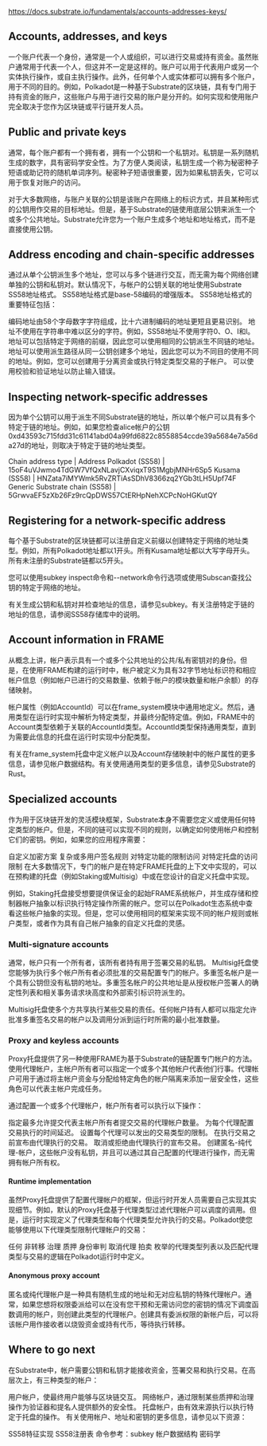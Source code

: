 https://docs.substrate.io/fundamentals/accounts-addresses-keys/

## Accounts, addresses, and keys

一个账户代表一个身份，通常是一个人或组织，可以进行交易或持有资金。虽然账户通常用于代表一个人，但这并不一定是这样的。账户可以用于代表用户或另一个实体执行操作，或自主执行操作。此外，任何单个人或实体都可以拥有多个账户，用于不同的目的。例如，Polkadot是一种基于Substrate的区块链，具有专门用于持有资金的账户，这些账户与用于进行交易的账户是分开的。如何实现和使用账户完全取决于您作为区块链或平行链开发人员。


## Public and private keys

通常，每个账户都有一个拥有者，拥有一个公钥和一个私钥对。私钥是一系列随机生成的数字，具有密码学安全性。为了方便人类阅读，私钥生成一个称为秘密种子短语或助记符的随机单词序列。秘密种子短语很重要，因为如果私钥丢失，它可以用于恢复对账户的访问。

对于大多数网络，与账户关联的公钥是该账户在网络上的标识方式，并且某种形式的公钥用作交易的目标地址。但是，基于Substrate的链使用底层公钥来派生一个或多个公共地址。Substrate允许您为一个账户生成多个地址和地址格式，而不是直接使用公钥。

## Address encoding and chain-specific addresses

通过从单个公钥派生多个地址，您可以与多个链进行交互，而无需为每个网络创建单独的公钥和私钥对。默认情况下，与帐户的公钥关联的地址使用Substrate SS58地址格式。 SS58地址格式是base-58编码的增强版本。 SS58地址格式的重要特征包括：

编码地址由58个字母数字字符组成，比十六进制编码的地址更短且更易识别。
地址不使用在字符串中难以区分的字符。例如，SS58地址不使用字符0、O、I和l。
地址可以包括特定于网络的前缀，因此您可以使用相同的公钥派生不同链的地址。
地址可以使用派生路径从同一公钥创建多个地址，因此您可以为不同目的使用不同的地址。例如，您可以创建用于分离资金或执行特定类型交易的子帐户。
可以使用校验和验证地址以防止输入错误。

## Inspecting network-specific addresses

因为单个公钥可以用于派生不同Substrate链的地址，所以单个帐户可以具有多个特定于链的地址。例如，如果您检查alice帐户的公钥0xd43593c715fdd31c61141abd04a99fd6822c8558854ccde39a5684e7a56da27d的地址，则取决于特定于链的地址类型。

Chain address type	| Address
Polkadot (SS58)	| 15oF4uVJwmo4TdGW7VfQxNLavjCXviqxT9S1MgbjMNHr6Sp5
Kusama (SS58)	| HNZata7iMYWmk5RvZRTiAsSDhV8366zq2YGb3tLH5Upf74F
Generic Substrate chain (SS58)	| 5GrwvaEF5zXb26Fz9rcQpDWS57CtERHpNehXCPcNoHGKutQY

## Registering for a network-specific address

每个基于Substrate的区块链都可以注册自定义前缀以创建特定于网络的地址类型。例如，所有Polkadot地址都以1开头。所有Kusama地址都以大写字母开头。所有未注册的Substrate链都以5开头。

您可以使用subkey inspect命令和--network命令行选项或使用Subscan查找公钥的特定于网络的地址。

有关生成公钥和私钥对并检查地址的信息，请参见subkey。有关注册特定于链的地址的信息，请参阅SS58存储库中的说明。

## Account information in FRAME

从概念上讲，帐户表示具有一个或多个公共地址的公共/私有密钥对的身份。但是，在使用FRAME构建的运行时中，帐户被定义为具有32字节地址标识符和相应帐户信息（例如帐户已进行的交易数量、依赖于帐户的模块数量和帐户余额）的存储映射。

帐户属性（例如AccountId）可以在frame_system模块中通用地定义。然后，通用类型在运行时实现中解析为特定类型，并最终分配特定值。例如，FRAME中的Account类型依赖于关联的AccountId类型。AccountId类型保持通用类型，直到为需要此信息的托盘在运行时实现中分配类型。

有关在frame_system托盘中定义帐户以及Account存储映射中的帐户属性的更多信息，请参见帐户数据结构。有关使用通用类型的更多信息，请参见Substrate的Rust。

## Specialized accounts

作为用于区块链开发的灵活模块框架，Substrate本身不需要您定义或使用任何特定类型的帐户。但是，不同的链可以实现不同的规则，以确定如何使用帐户和控制它们的密钥。例如，如果您的应用程序需要：

自定义加密方案
复杂或多用户签名规则
对特定功能的限制访问
对特定托盘的访问限制
在大多数情况下，专门的帐户是在特定FRAME托盘的上下文中实现的，可以在预构建的托盘（例如Staking或Multisig）中或在您设计的自定义托盘中实现。

例如，Staking托盘接受想要提供保证金的起始FRAME系统帐户，并生成存储和控制器帐户抽象以标识执行特定操作所需的帐户。您可以在Polkadot生态系统中查看这些帐户抽象的实现。但是，您可以使用相同的框架来实现不同的帐户规则或帐户类型，或者作为具有自己帐户抽象的自定义托盘的灵感。


### Multi-signature accounts

通常，帐户只有一个所有者，该所有者持有用于签署交易的私钥。 Multisig托盘使您能够为执行多个帐户所有者必须批准的交易配置专门的帐户。多重签名帐户是一个具有公钥但没有私钥的地址。多重签名帐户的公共地址是从授权帐户签署人的确定性列表和相关事务请求块高度和外部索引标识符派生的。

Multisig托盘使多个方共享执行某些交易的责任。任何帐户持有人都可以指定允许批准多重签名交易的帐户以及调用分派到运行时所需的最小批准数量。

### Proxy and keyless accounts

Proxy托盘提供了另一种使用FRAME为基于Substrate的链配置专门帐户的方法。使用代理帐户，主帐户所有者可以指定一个或多个其他帐户代表他们行事。代理帐户可用于通过将主帐户资金与分配给特定角色的帐户隔离来添加一层安全性，这些角色可以代表主帐户完成任务。

通过配置一个或多个代理帐户，帐户所有者可以执行以下操作：

指定最多允许提交代表主帐户所有者提交交易的代理帐户数量。
为每个代理配置交易执行的时间延迟。
设置每个代理可以发出的交易类型的限制。
在执行交易之前宣布由代理执行的交易。
取消或拒绝由代理执行的宣布交易。
创建匿名-纯代理-帐户，这些帐户没有私钥，并且可以通过其自己配置的代理进行操作，而无需拥有帐户所有权。

#### Runtime implementation

虽然Proxy托盘提供了配置代理帐户的框架，但运行时开发人员需要自己实现其实现细节。例如，默认的Proxy托盘基于代理类型过滤代理帐户可以调度的调用。但是，运行时实现定义了代理类型和每个代理类型允许执行的交易。Polkadot使您能够使用以下代理类型限制代理帐户的交易：

任何
非转移
治理
质押
身份审判
取消代理
拍卖
枚举的代理类型列表以及匹配代理类型与交易的逻辑在Polkadot运行时中定义。


#### Anonymous proxy account

匿名或纯代理帐户是一种具有随机生成的地址和无对应私钥的特殊代理帐户。通常，如果您想将权限委派给可以在没有您干预和无需访问您的密钥的情况下调度函数调用的帐户，则创建此类型的代理帐户。创建具有委派权限的新帐户后，可以将该帐户用作接收者以烧毁资金或持有代币，等待执行转移。


## Where to go next

在Substrate中，帐户需要公钥和私钥才能接收资金，签署交易和执行交易。在高层次上，有三种类型的帐户：

用户帐户，使最终用户能够与区块链交互。
网络帐户，通过限制某些质押和治理操作为验证器和提名人提供额外的安全性。
托盘帐户，由有效来源执行以执行特定于托盘的操作。
有关使用帐户、地址和密钥的更多信息，请参见以下资源：

SS58特征实现
SS58注册表
命令参考：subkey
帐户数据结构
密码学








